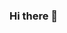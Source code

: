 ### Hi there 👋

<!--
**BBwanaz/BBwanaz** is a ✨ _special_ ✨ repository because its `README.md` (this file) appears on your GitHub profile.

![BBwanaz's github stats](https://github-readme-stats.vercel.app/api?username=BBwanaz)

Here are some ideas to get you started:

- 🔭 I’m currently working on ...
- 🌱 I’m currently learning ...
- 👯 I’m looking to collaborate on ...
- 🤔 I’m looking for help with ...
- 💬 Ask me about ...
- 📫 How to reach me: ...
- 😄 Pronouns: ...
- ⚡ Fun fact: ...
-->
